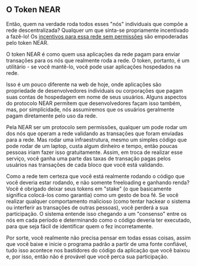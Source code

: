 ## O Token NEAR

Então, quem na verdade roda todos esses "nós" individuais que compõe a rede descentralizada? Qualquer um que sinta-se propriamente incentivado a fazê-lo! Os [incentivos para essa rede sem permissões](https://near.org/blog/near-protocol-economics/) são empoderadas pelo token NEAR.

O token NEAR é como quem usa aplicações da rede pagam para enviar transações para os nós que realmente roda a rede. O token, portanto, é um utilitário - se você mantê-lo, você pode usar aplicações hospedados na rede.

Isso é um pouco diferente na web de hoje, onde aplicações são propriedade de desenvolvedores individuais ou corporações que pagam suas contas de hospedagem em nome de seus usuários. Alguns aspectos do protocolo NEAR permitem que desenvolvedores façam isso também, mas, por simplicidade, nós assumiremos que os usuários geralmente pagam diretamente pelo uso da rede.

Pela NEAR ser um protocolo sem permissões, qualquer um pode rodar um dos nós que operam a rede validando as transações que foram enviadas para a rede. Mas rodar uma infraestrutura, mesmo um simples código que pode rodar de um laptop, custa algum dinheiro e tempo, então poucas pessoas iriam fazer isso gratuitamente. Assim, em troca de realizar esse serviço, você ganha uma parte das taxas de transação pagas pelos usuários nas transações de cada bloco que você está validando.

Como a rede tem certeza que você está realmente rodando o código que você deveria estar rodando, e não somente freeloading e ganhando renda? Você é obrigado deixar seus tokens em "stake" (o que basicamente significa colocá-los como garantia) como um gesto de boa fé. Se você realizar qualquer comportamento malicioso (como tentar hackear o sistema ou interferir as transações de outras pessoas), você perderá a sua participação. O sistema entende isso chegando a um "consenso" entre os nós em cada período e determinando como o código deveria ter executado, para que seja fácil de identificar quem o fez incorretamente.

Por sorte, você realmente não precisa pensar em todas essas coisas, assim que você baixe e inicie o programa padrão a partir de uma fonte confiável, tudo isso acontece nos bastidores do código da aplicação que você baixou e, por isso, então não é provável que você perca sua participação.
